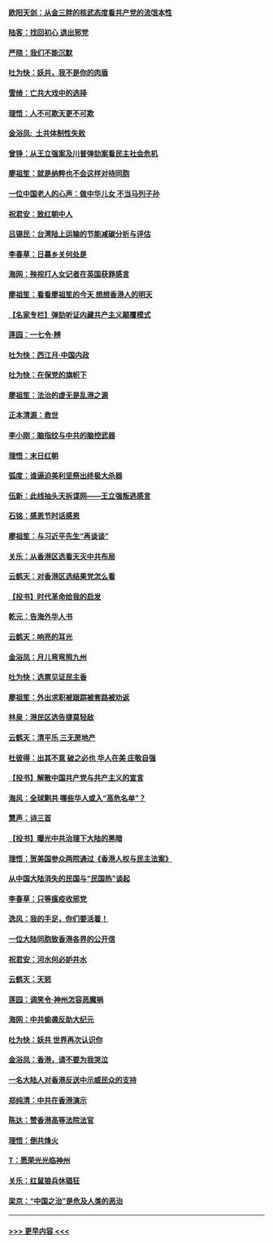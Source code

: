 #### [欧阳天剑：从金三胖的核武态度看共产党的流氓本性](../pages/nsc993/n11702238.md?t=12061255) 
#### [陆客：找回初心 退出邪党](../pages/nsc993/n11702213.md?t=12061255) 
#### [严晓：我们不能沉默](../pages/nsc993/n11702110.md?t=12061255) 
#### [吐为快：妖共，我不是你的肉盾](../pages/nsc993/n11701366.md?t=12061255) 
#### [雪绮：亡共大戏中的选择](../pages/nsc993/n11699922.md?t=12061255) 
#### [理悟：人不可欺天更不可欺](../pages/nsc993/n11699657.md?t=12061255) 
#### [金浴凤:  土共体制性失败](../pages/nsc993/n11699361.md?t=12061255) 
#### [曾铮：从王立强案及川普弹劾案看民主社会危机](../pages/nsc993/n11699318.md?t=12061255) 
#### [廖祖笙：就是纳粹也不会这样对待同胞](../pages/nsc993/n11697658.md?t=12061255) 
#### [一位中国老人的心声：做中华儿女 不当马列子孙](../pages/nsc993/n11697525.md?t=12061255) 
#### [祝君安：致红朝中人](../pages/nsc993/n11697518.md?t=12061255) 
#### [吕锡民：台湾陆上运输的节能减碳分析与评估](../pages/nsc993/n11694983.md?t=12061255) 
#### [李春草：日暮乡关何处是](../pages/nsc993/n11694805.md?t=12061255) 
#### [海网：殃视打人女记者在英国获罪感言](../pages/nsc993/n11693832.md?t=12061255) 
#### [廖祖笙：看看廖祖笙的今天 想想香港人的明天](../pages/nsc993/n11693707.md?t=12061255) 
#### [【名家专栏】弹劾听证内藏共产主义颠覆模式](../pages/nsc993/n11693563.md?t=12061255) 
#### [莲园：一七令‧辨](../pages/nsc993/n11692558.md?t=12061255) 
#### [吐为快：西江月·中国内政](../pages/nsc993/n11692071.md?t=12061255) 
#### [吐为快：在保党的旗帜下](../pages/nsc993/n11691188.md?t=12061255) 
#### [廖祖笙：法治的虚无是乱港之源](../pages/nsc993/n11690605.md?t=12061255) 
#### [正本清源：救世](../pages/nsc993/n11689134.md?t=12061255) 
#### [李小刚：脑指纹与中共的脑控武器](../pages/nsc993/n11688900.md?t=12061255) 
#### [理悟：末日红朝](../pages/nsc993/n11688829.md?t=12061255) 
#### [弧度：谁逼迫美利坚祭出终极大杀器](../pages/nsc993/n11688735.md?t=12061255) 
#### [伍新：此线抽头天拆谍网——王立强叛逃感言](../pages/nsc993/n11687981.md?t=12061255) 
#### [石铭：感恩节时话感恩](../pages/nsc993/n11687568.md?t=12061255) 
#### [廖祖笙：与习近平先生“再谈谈”](../pages/nsc993/n11687005.md?t=12061255) 
#### [关乐：从香港区选看天灭中共布局](../pages/nsc993/n11686647.md?t=12061255) 
#### [云鹤天：对香港区选结果党怎么看](../pages/nsc993/n11686216.md?t=12061255) 
#### [【投书】时代革命给我的启发](../pages/nsc993/n11684287.md?t=12061255) 
#### [乾元：告海外华人书](../pages/nsc993/n11684044.md?t=12061255) 
#### [云鹤天：响亮的耳光](../pages/nsc993/n11684254.md?t=12061255) 
#### [金浴凤：月儿弯弯照九州](../pages/nsc993/n11684231.md?t=12061255) 
#### [吐为快：选票见证民主香](../pages/nsc993/n11684206.md?t=12061255) 
#### [廖祖笙：外出求职被跟踪被套路被劝返](../pages/nsc993/n11683874.md?t=12061255) 
#### [林泉：港民区选告捷莫轻敌](../pages/nsc993/n11683930.md?t=12061255) 
#### [云鹤天：清平乐 三无房地产](../pages/nsc993/n11681521.md?t=12061255) 
#### [杜彼得：出其不意 破之必也 华人在美 庄敬自强](../pages/nsc993/n11679554.md?t=12061255) 
#### [【投书】解散中国共产党与共产主义的宣言](../pages/nsc993/n11679177.md?t=12061255) 
#### [海风：全球剿共 哪些华人或入“高危名单”？](../pages/nsc993/n11678617.md?t=12061255) 
#### [慧声：诗三首](../pages/nsc993/n11678848.md?t=12061255) 
#### [【投书】曝光中共治理下大陆的黑暗](../pages/nsc993/n11678674.md?t=12061255) 
#### [理悟：贺美国参众两院通过《香港人权与民主法案》](../pages/nsc993/n11678104.md?t=12061255) 
#### [从中国大陆消失的民国与“民国热”谈起](../pages/nsc993/n11678075.md?t=12061255) 
#### [李春草：只等瘟疫收邪党](../pages/nsc993/n11677308.md?t=12061255) 
#### [逸风：我的手足，你们要活着！](../pages/nsc993/n11676352.md?t=12061255) 
#### [一位大陆同胞致香港各界的公开信](../pages/nsc993/n11675761.md?t=12061255) 
#### [祝君安：河水何必妒井水](../pages/nsc993/n11675746.md?t=12061255) 
#### [云鹤天：天怒](../pages/nsc993/n11675718.md?t=12061255) 
#### [莲园：调笑令‧神州怎容恶魔祸](../pages/nsc993/n11675648.md?t=12061255) 
#### [海网：中共偷袭反助大纪元](../pages/nsc993/n11673515.md?t=12061255) 
#### [吐为快：妖共 世界再次认识你](../pages/nsc993/n11673506.md?t=12061255) 
#### [金浴凤：香港，请不要为我哭泣](../pages/nsc993/n11673248.md?t=12061255) 
#### [一名大陆人对香港反送中示威民众的支持](../pages/nsc993/n11672615.md?t=12061255) 
#### [郑纯清：中共在香港演示](../pages/nsc993/n11670539.md?t=12061255) 
#### [陈达：赞香港高等法院法官](../pages/nsc993/n11669542.md?t=12061255) 
#### [理悟：倒共烽火](../pages/nsc993/n11668844.md?t=12061255) 
#### [T：愿荣光光临神州](../pages/nsc993/n11668421.md?t=12061255) 
#### [关乐：红鼠狼兵休猖狂](../pages/nsc993/n11668378.md?t=12061255) 
#### [梁京：“中国之治”是危及人类的恶治](../pages/nsc993/n11668328.md?t=12061255) 

----
#### [ >>> 更早内容 <<< ](../indexes/nsc993-earlier.md)
